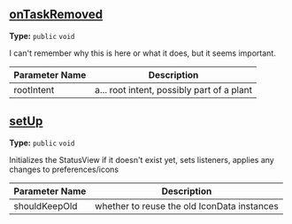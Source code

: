 ## [onTaskRemoved](https://github.com/TheAndroidMaster/Status/blob/master/app/src/main/java/com/james/status/services/StatusServiceImpl.java#L206)

**Type:** `public` `void`

I can't remember why this is here or what it does, but it seems important. 



|Parameter Name|Description|
|-----|-----|
|rootIntent|a... root intent, possibly part of a plant  |

## [setUp](https://github.com/TheAndroidMaster/Status/blob/master/app/src/main/java/com/james/status/services/StatusServiceImpl.java#L224)

**Type:** `public` `void`

Initializes the StatusView if it doesn't exist yet, sets listeners, 
applies any changes to preferences/icons 



|Parameter Name|Description|
|-----|-----|
|shouldKeepOld|whether to reuse the old IconData instances  |

